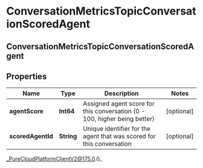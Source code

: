 # ConversationMetricsTopicConversationScoredAgent

## ConversationMetricsTopicConversationScoredAgent

## Properties

|Name | Type | Description | Notes|
|------------ | ------------- | ------------- | -------------|
| **agentScore** | **Int64** | Assigned agent score for this conversation (0 - 100, higher being better) | [optional] |
| **scoredAgentId** | **String** | Unique identifier for the agent that was scored for this conversation | [optional] |



_PureCloudPlatformClientV2@175.0.0_
